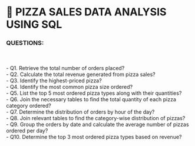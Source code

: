 <h1>🍕 PIZZA SALES DATA ANALYSIS USING SQL</h1>

<h3>QUESTIONS: </h3>
<br>
<br>
- Q1. Retrieve the total number of orders 
placed?
<br>
- Q2. Calculate the total revenue 
generated from pizza sales?
<br>
- Q3. Identify the highest-priced pizza?
<br>
- Q4. Identify the most common pizza 
size ordered?
<br>
- Q5. List the top 5 most ordered pizza 
types along with their quantities?
<br>
- Q6. Join the necessary tables to find the 
total quantity of each pizza category 
ordered?
<br>
- Q7. Determine the distribution of orders 
by hour of the day?
<br>
- Q8. Join relevant tables to find the 
category-wise distribution of pizzas?
<br>
- Q9. Group the orders by date and calculate 
the average number of pizzas ordered per 
day?
<br>
- Q10. Determine the top 3 most ordered 
pizza types based on revenue?
